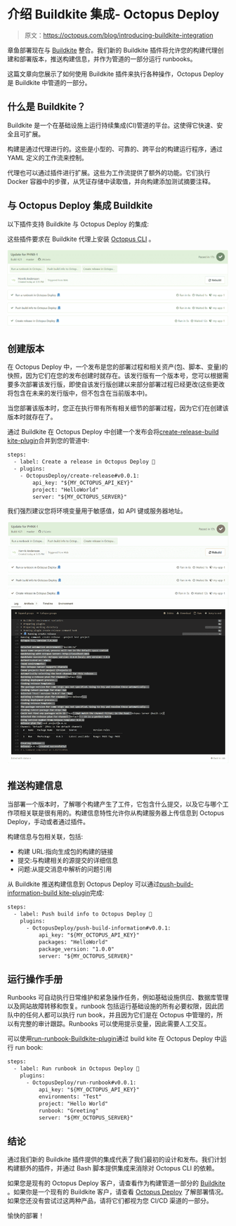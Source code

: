 # 介绍 Buildkite 集成- Octopus Deploy

> 原文：<https://octopus.com/blog/introducing-buildkite-integration>

章鱼部署现在与 [Buildkite](https://buildkite.com/) 整合。我们新的 Buildkite 插件将允许您的构建代理创建和部署版本，推送构建信息，并作为管道的一部分运行 runbooks。

这篇文章向您展示了如何使用 Buildkite 插件来执行各种操作，Octopus Deploy 是 Buildkite 中管道的一部分。

## 什么是 Buildkite？

Buildkite 是一个在基础设施上运行持续集成(CI)管道的平台。这使得它快速、安全且可扩展。

构建是通过代理进行的。这些是小型的、可靠的、跨平台的构建运行程序，通过 YAML 定义的工作流来控制。

代理也可以通过插件进行扩展。这些为工作流提供了额外的功能。它们执行 Docker 容器中的步骤，从凭证存储中读取值，并向构建添加测试摘要注释。

## 与 Octopus Deploy 集成 Buildkite

以下插件支持 Buildkite 与 Octopus Deploy 的集成:

这些插件要求在 Buildkite 代理上安装 [Octopus CLI](https://octopus.com/downloads/octopuscli) 。

[![Buildkite Agent Runs](img/bd6e7f1ce920ef609e33690f40af64a5.png)](#)

## 创建版本

在 Octopus Deploy 中，一个发布是您的部署过程和相关资产(包、脚本、变量)的快照，因为它们在您的发布创建时就存在。该发行版有一个版本号，您可以根据需要多次部署该发行版，即使自该发行版创建以来部分部署过程已经更改(这些更改将包含在未来的发行版中，但不包含在当前版本中)。

当您部署该版本时，您正在执行带有所有相关细节的部署过程，因为它们在创建该版本时就存在了。

通过 Buildkite 在 Octopus Deploy 中创建一个发布会将[create-release-build kite-plugin](https://github.com/OctopusDeploy/create-release-buildkite-plugin)合并到您的管道中:

```
steps:
  - label: Create a release in Octopus Deploy 🐙
  - plugins: 
    - OctopusDeploy/create-release#v0.0.1:
        api_key: "${MY_OCTOPUS_API_KEY}"
        project: "HelloWorld"
        server: "${MY_OCTOPUS_SERVER}" 
```

我们强烈建议您将环境变量用于敏感值，如 API 键或服务器地址。

[![Buildkite Agent Runs Output](img/97152dbc0435170f2b9db1c630d0e985.png)](#)

## 推送构建信息

当部署一个版本时，了解哪个构建产生了工件，它包含什么提交，以及它与哪个工作项相关联是很有用的。构建信息特性允许你从构建服务器上传信息到 Octopus Deploy，手动或者通过插件。

构建信息与包相关联，包括:

*   构建 URL:指向生成包的构建的链接
*   提交:与构建相关的源提交的详细信息
*   问题:从提交消息中解析的问题引用

从 Buildkite 推送构建信息到 Octopus Deploy 可以通过[push-build-information-build kite-plugin](https://github.com/OctopusDeploy/push-build-information-buildkite-plugin)完成:

```
steps:
  - label: Push build info to Octopus Deploy 🐙
    plugins: 
      - OctopusDeploy/push-build-information#v0.0.1:
          api_key: "${MY_OCTOPUS_API_KEY}"
          packages: "HelloWorld"
          package_version: "1.0.0"
          server: "${MY_OCTOPUS_SERVER}" 
```

## 运行操作手册

Runbooks 可自动执行日常维护和紧急操作任务，例如基础设施供应、数据库管理以及网站故障转移和恢复。runbook 包括运行基础设施的所有必要权限，因此团队中的任何人都可以执行 run book，并且因为它们是在 Octopus 中管理的，所以有完整的审计跟踪。Runbooks 可以使用提示变量，因此需要人工交互。

可以使用[run-runbook-Buildkite-plugin](https://github.com/OctopusDeploy/run-runbook-buildkite-plugin)通过 build kite 在 Octopus Deploy 中运行 run book:

```
steps:
  - label: Run runbook in Octopus Deploy 🐙
    plugins: 
      - OctopusDeploy/run-runbook#v0.0.1:
          api_key: "${MY_OCTOPUS_API_KEY}"
          environments: "Test"
          project: "Hello World"
          runbook: "Greeting"
          server: "${MY_OCTOPUS_SERVER}" 
```

## 结论

通过我们新的 Buildkite 插件提供的集成代表了我们最初的设计和发布。我们计划构建额外的插件，并通过 Bash 脚本提供集成来消除对 Octopus CLI 的依赖。

如果您是现有的 Octopus Deploy 客户，请查看作为构建管道一部分的 [Buildkite](https://buildkite.com/) 。如果你是一个现有的 Buildkite 客户，请查看 [Octopus Deploy](https://octopus.com/start) 了解部署情况。如果您还没有尝试过这两种产品，请将它们都视为您 CI/CD 渠道的一部分。

愉快的部署！